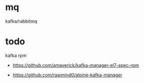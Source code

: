 # mq
kafka/rabbitmq

# todo 
  kafka rpm
  
  - https://github.com/amaverick/kafka-manager-el7-spec-rpm
  
  - https://github.com/rawmind0/alpine-kafka-manager
